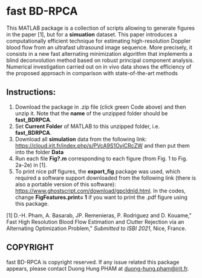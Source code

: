 # fast BD-RPCA
 

This MATLAB package is a collection of scripts allowing to generate figures in the paper [1], but for a **simuation** dataset. This paper introduces a computationally efficient technique for estimating high-resolution Doppler blood flow from an ultrafast ultrasound image sequence. More precisely, it consists in a new fast alternating minimization algorithm that implements a blind deconvolution method based on robust principal component analysis. Numerical investigation carried out on in vivo data shows the efficiency of the proposed approach in comparison with state-of-the-art methods



## Instructions: 
1. Download the package in .zip file (click green Code above) and then unzip it. Note that the **name** of the unzipped folder should be **fast_BDRPCA**.  
2. Set **Current Folder** of MATLAB to this unzipped folder, i.e. **fast_BDRPCA**.  
3. Download all **simulation** data from the following link: 
https://cloud.irit.fr/index.php/s/PVcA9S1OyiCRcZW and then put them into the folder **Data**
4. Run each file **Fig?.m** corresponding to each figure (from Fig. 1 to Fig. 2a-2e) in [1]. 
5. To print nice pdf figures, the **export_fig** package was used, which required a software support downloaded from the following link (there is also a portable version of this software): https://www.ghostscript.com/download/gpcldnld.html. In the codes, change **FigFeatures.print= 1** if you want to print the .pdf figure using this package. 


[1] D.-H. Pham, A. Basarab, JP. Remenieras, P. Rodriguez and D. Kouame," Fast High Resolution Blood Flow Estimation and Clutter Rejection via an Alternating Optimization Problem," *Submitted to ISBI 2021*, Nice, France.

## COPYRIGHT

fast BD-RPCA is copyright reserved. If any issue related this package appears, please contact Duong Hung PHAM at duong-hung.pham@irit.fr.
